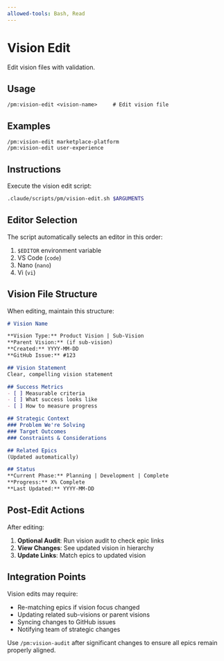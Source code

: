 ```yaml
---
allowed-tools: Bash, Read
---
```


# Vision Edit

Edit vision files with validation.

## Usage
```
/pm:vision-edit <vision-name>     # Edit vision file
```

## Examples
```
/pm:vision-edit marketplace-platform
/pm:vision-edit user-experience
```

## Instructions

Execute the vision edit script:

```bash
.claude/scripts/pm/vision-edit.sh $ARGUMENTS
```

## Editor Selection

The script automatically selects an editor in this order:
1. `$EDITOR` environment variable
2. VS Code (`code`)
3. Nano (`nano`)
4. Vi (`vi`)

## Vision File Structure

When editing, maintain this structure:

```markdown
# Vision Name

**Vision Type:** Product Vision | Sub-Vision
**Parent Vision:** (if sub-vision)
**Created:** YYYY-MM-DD
**GitHub Issue:** #123

## Vision Statement
Clear, compelling vision statement

## Success Metrics
- [ ] Measurable criteria
- [ ] What success looks like
- [ ] How to measure progress

## Strategic Context
### Problem We're Solving
### Target Outcomes  
### Constraints & Considerations

## Related Epics
(Updated automatically)

## Status
**Current Phase:** Planning | Development | Complete
**Progress:** X% Complete
**Last Updated:** YYYY-MM-DD
```

## Post-Edit Actions

After editing:
1. **Optional Audit**: Run vision audit to check epic links
2. **View Changes**: See updated vision in hierarchy
3. **Update Links**: Match epics to updated vision

## Integration Points

Vision edits may require:
- Re-matching epics if vision focus changed
- Updating related sub-visions or parent visions
- Syncing changes to GitHub issues
- Notifying team of strategic changes

Use `/pm:vision-audit` after significant changes to ensure all epics remain properly aligned.